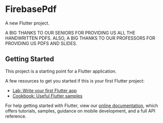 # FirebasePdf

A new Flutter project.

A BIG THANKS TO OUR SENIORS FOR PROVIDING US ALL THE HANDWRITTEN PDFS.
ALSO, A BIG THANKS TO OUR PROFESSORS FOR PROVIDING US PDFS AND SLIDES.

## Getting Started

This project is a starting point for a Flutter application.

A few resources to get you started if this is your first Flutter project:

- [Lab: Write your first Flutter app](https://flutter.dev/docs/get-started/codelab)
- [Cookbook: Useful Flutter samples](https://flutter.dev/docs/cookbook)

For help getting started with Flutter, view our
[online documentation](https://flutter.dev/docs), which offers tutorials,
samples, guidance on mobile development, and a full API reference.
